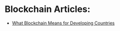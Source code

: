# Blockchain Articles:

- [What Blockchain Means for Developing Countries](https://medium.com/swlh/what-blockchain-means-for-developing-countries-1ec25a416a4b)

